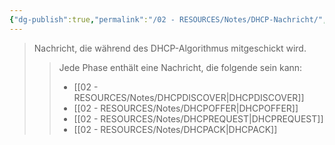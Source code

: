 ```yaml
---
{"dg-publish":true,"permalink":"/02 - RESOURCES/Notes/DHCP-Nachricht/","tags":["netzwerk","netzwerk/protocol"],"noteIcon":"","updated":"2024-08-02T01:52:29.727+02:00"}
---
```


> Nachricht, die während des DHCP-Algorithmus mitgeschickt wird.
> 
>> Jede Phase enthält eine Nachricht, die folgende sein kann:
>>- [[02 - RESOURCES/Notes/DHCPDISCOVER\|DHCPDISCOVER]]
>>- [[02 - RESOURCES/Notes/DHCPOFFER\|DHCPOFFER]]
>>- [[02 - RESOURCES/Notes/DHCPREQUEST\|DHCPREQUEST]]
>>- [[02 - RESOURCES/Notes/DHCPACK\|DHCPACK]]
